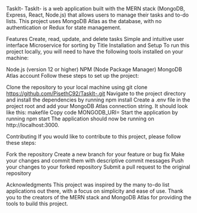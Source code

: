 TaskIt-
TaskIt- is a web application built with the MERN stack (MongoDB, Express, React, Node.js) that allows users to manage their tasks and to-do lists. This project uses MongoDB Atlas as the database, with no authentication or Redux for state management.

Features
Create, read, update, and delete tasks
Simple and intuitive user interface
Microservice for sorting by Title
Installation and Setup
To run this project locally, you will need to have the following tools installed on your machine:

Node.js (version 12 or higher)
NPM (Node Package Manager)
MongoDB Atlas account
Follow these steps to set up the project:

Clone the repository to your local machine using git clone https://github.com/PisethC92/TaskIt-.git
Navigate to the project directory and install the dependencies by running npm install
Create a .env file in the project root and add your MongoDB Atlas connection string. It should look like this:
makefile
Copy code
MONGODB_URI=<your-mongodb-uri>
Start the application by running npm start
The application should now be running on http://localhost:3000.

Contributing
If you would like to contribute to this project, please follow these steps:

Fork the repository
Create a new branch for your feature or bug fix
Make your changes and commit them with descriptive commit messages
Push your changes to your forked repository
Submit a pull request to the original repository

Acknowledgments
This project was inspired by the many to-do list applications out there, with a focus on simplicity and ease of use.
Thank you to the creators of the MERN stack and MongoDB Atlas for providing the tools to build this project.
